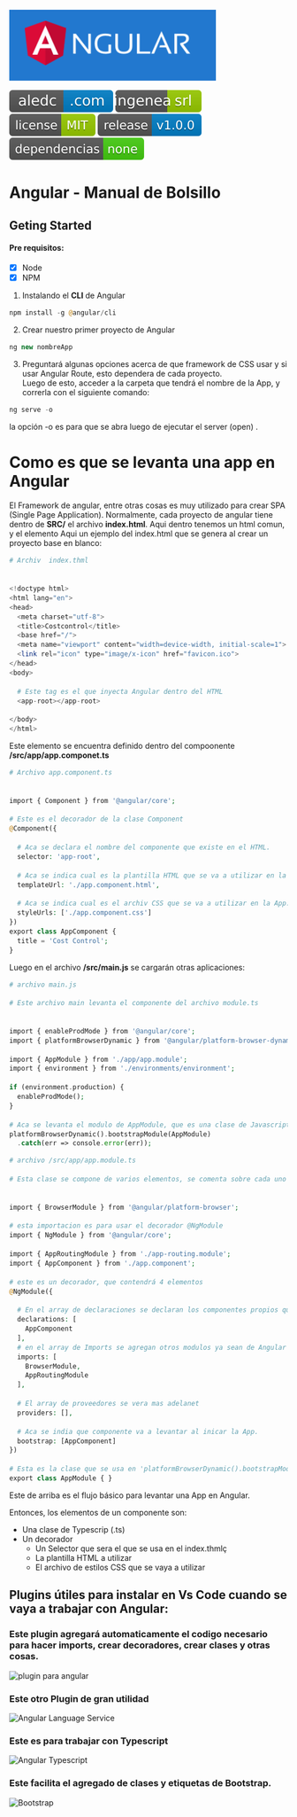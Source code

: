 ![Angular](https://github.com/aledc7/Angular/blob/master/resources/angular.png?raw=true)


[![aledc.tk](https://github.com/aledc7/Scrum-Certification/blob/master/recursos/aledc.com.svg)](https://aledc.tk)
[![ingenea.com.ar](https://github.com/aledc7/Scrum-Certification/blob/master/recursos/ingenea.svg)](http://ingenea.com.ar)
[![License](https://github.com/aledc7/Scrum-Certification/blob/master/recursos/mit-license.svg)](https://aledc.com)
[![GitHub release](https://github.com/aledc7/Scrum-Certification/blob/master/recursos/release.svg)](https://aledc.com)
[![Dependencies](https://github.com/aledc7/Scrum-Certification/blob/master/recursos/dependencias-none.svg)](https://aledc.com)


# Angular - Manual de Bolsillo


## Geting Started

#### Pre requisitos:

- [x] Node
- [x] NPM

1. Instalando el __CLI__ de Angular
```php
npm install -g @angular/cli
````

2. Crear nuestro primer proyecto de Angular
```php
ng new nombreApp
````

3. Preguntará algunas opciones acerca de que framework de CSS usar y si usar Angular Route, esto dependera de cada proyecto.   
Luego de esto, acceder a la carpeta que tendrá el nombre de la App, y correrla con el siguiente comando:  
```php
ng serve -o 
````
la opción -o es para que se abra luego de ejecutar el server (open) .



# Como es que se levanta una app en Angular

El Framework de angular, entre otras cosas es muy utilizado para crear SPA (Single Page Application).  Normalmente, cada proyecto de angular tiene dentro de __SRC/__  el archivo __index.html__.   Aqui dentro  tenemos un html comun, y el elemento __<app-root></app-root>__     Aqui un ejemplo del index.html que se genera al crear un proyecto base en blanco:

```php
# Archiv  index.thml


<!doctype html>
<html lang="en">
<head>
  <meta charset="utf-8">
  <title>Costcontrol</title>
  <base href="/">
  <meta name="viewport" content="width=device-width, initial-scale=1">
  <link rel="icon" type="image/x-icon" href="favicon.ico">
</head>
<body>

  # Este tag es el que inyecta Angular dentro del HTML
  <app-root></app-root>
  
</body>
</html>
````


Este elemento __<app-root></app-root>__  se encuentra definido dentro del compoonente __/src/app/app.componet.ts__

```php
# Archivo app.component.ts


import { Component } from '@angular/core';

# Este es el decorador de la clase Component
@Component({

  # Aca se declara el nombre del componente que existe en el HTML.
  selector: 'app-root',
  
  # Aca se indica cual es la plantilla HTML que se va a utilizar en la App.   
  templateUrl: './app.component.html',
  
  # Aca se indica cual es el archiv CSS que se va a utilizar en la App.   
  styleUrls: ['./app.component.css']
})
export class AppComponent {
  title = 'Cost Control';
}
````

Luego en el archivo __/src/main.js__  se cargarán otras aplicaciones:
```php
# archivo main.js

# Este archivo main levanta el componente del archivo module.ts


import { enableProdMode } from '@angular/core';
import { platformBrowserDynamic } from '@angular/platform-browser-dynamic';

import { AppModule } from './app/app.module';
import { environment } from './environments/environment';

if (environment.production) {
  enableProdMode();
}

# Aca se levanta el modulo de AppModule, que es una clase de Javascript, está relacionado con el archivo /src/app/app.module.ts
platformBrowserDynamic().bootstrapModule(AppModule)
  .catch(err => console.error(err));
````



```php
# archivo /src/app/app.module.ts

# Esta clase se compone de varios elementos, se comenta sobre cada uno


import { BrowserModule } from '@angular/platform-browser';

# esta importacion es para usar el decorador @NgModule 
import { NgModule } from '@angular/core';

import { AppRoutingModule } from './app-routing.module';
import { AppComponent } from './app.component';

# este es un decorador, que contendrá 4 elementos
@NgModule({

  # En el array de declaraciones se declaran los componentes propios que se vayan a utilizar.
  declarations: [
    AppComponent
  ],
  # en el array de Imports se agregan otros modulos ya sean de Angular u otros externos. 
  imports: [
    BrowserModule,
    AppRoutingModule
  ],
  
  # El array de proveedores se vera mas adelanet
  providers: [],
  
  # Aca se india que componente va a levantar al inicar la App.
  bootstrap: [AppComponent]
}) 

# Esta es la clase que se usa en 'platformBrowserDynamic().bootstrapModule(AppModule)' en el archivo 'main.js'
export class AppModule { }
````

Este de arriba es el flujo básico para levantar una App en Angular.  


Entonces, los elementos de un componente son:  

- Una clase de Typescrip (.ts)
- Un decorador
  - Un Selector que sera el que se usa en el index.thmlç
  - La plantilla HTML a utilizar
  - El archivo de estilos CSS que se vaya a utilizar

## Plugins útiles para instalar en Vs Code cuando se vaya a trabajar con Angular:   


### Este plugin agregará automaticamente el codigo necesario para hacer __imports__, crear __decoradores__, crear __clases__ y otras cosas. 

![plugin para angular](https://github.com/aledc7/Angular/blob/master/resources/plugin-vscode.png?raw=true)


### Este otro Plugin de gran utilidad

![Angular Language Service](https://github.com/aledc7/Angular/blob/master/resources/angularLanguageService.png?raw=true)

### Este es para trabajar con Typescript
![Angular Typescript](https://github.com/aledc7/Angular/blob/master/resources/angular%20typescript.png?raw=true)


### Este facilita el agregado de clases y etiquetas de Bootstrap.
![Bootstrap](https://github.com/aledc7/Angular/blob/master/resources/bootstrap.png?raw=true)  













